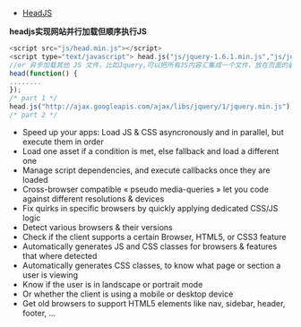 
- [HeadJS](http://headjs.com/) 

**headjs实现网站并行加载但顺序执行JS**

```javascript
<script src="js/head.min.js"></script>
<script type="text/javascript"> head.js("js/jquery-1.6.1.min.js","js/jquery.validate.min.js","js/my_validate.js"); </script>
//or 异步加载其他 JS 文件，比如Jquery,可以把所有JS内容汇集成一个文件，放在页面的最后。然后就可以在这个JS文件里来引用其他外部 JS
head(function() {
........
});
/* part 1 */
head.js("http://ajax.googleapis.com/ajax/libs/jquery/1/jquery.min.js");
/* part 2 */
```

- Speed up your apps: Load JS & CSS asyncronously and in parallel, but execute them in order
- Load one asset if a condition is met, else fallback and load a different one
- Manage script dependencies, and execute callbacks once they are loaded
- Cross-browser compatible « pseudo media-queries » let you code against different resolutions & devices
- Fix quirks in specific browsers by quickly applying dedicated CSS/JS logic
- Detect various browsers & their versions
- Check if the client supports a certain Browser, HTML5, or CSS3 feature
- Automatically generates JS and CSS classes for browsers & features that where detected
- Automatically generates CSS classes, to know what page or section a user is viewing
- Know if the user is in landscape or portrait mode
- Or whether the client is using a mobile or desktop device
- Get old browsers to support HTML5 elements like nav, sidebar, header, footer, ...
